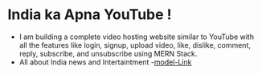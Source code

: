 # India ka Apna YouTube !
- I am building a complete video hosting website similar to YouTube with all the features like login, signup, upload video, like, dislike, comment, reply, subscribe, and unsubscribe using MERN Stack.
- All about India news and Intertaintment -[model-Link](https://stackblitz.com/edit/stackblitz-starters-9kjpdc?file=models%2Fhospital-management%2Fhospital.models.js)

